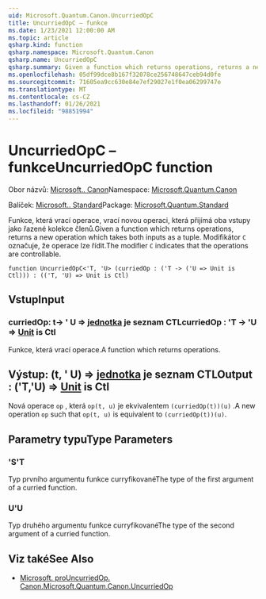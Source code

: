 ```yaml
---
uid: Microsoft.Quantum.Canon.UncurriedOpC
title: UncurriedOpC – funkce
ms.date: 1/23/2021 12:00:00 AM
ms.topic: article
qsharp.kind: function
qsharp.namespace: Microsoft.Quantum.Canon
qsharp.name: UncurriedOpC
qsharp.summary: Given a function which returns operations, returns a new operation which takes both inputs as a tuple. The modifier `C` indicates that the operations are controllable.
ms.openlocfilehash: 05df99dce8b167f32078ce256748647ceb94d0fe
ms.sourcegitcommit: 71605ea9cc630e84e7ef29027e1f0ea06299747e
ms.translationtype: MT
ms.contentlocale: cs-CZ
ms.lasthandoff: 01/26/2021
ms.locfileid: "98851994"
---
```

# <a name="uncurriedopc-function"></a><span data-ttu-id="bd43f-102">UncurriedOpC – funkce</span><span class="sxs-lookup"><span data-stu-id="bd43f-102">UncurriedOpC function</span></span>

<span data-ttu-id="bd43f-103">Obor názvů: [Microsoft.. Canon](xref:Microsoft.Quantum.Canon)</span><span class="sxs-lookup"><span data-stu-id="bd43f-103">Namespace: [Microsoft.Quantum.Canon](xref:Microsoft.Quantum.Canon)</span></span>

<span data-ttu-id="bd43f-104">Balíček: [Microsoft.. Standard](https://nuget.org/packages/Microsoft.Quantum.Standard)</span><span class="sxs-lookup"><span data-stu-id="bd43f-104">Package: [Microsoft.Quantum.Standard](https://nuget.org/packages/Microsoft.Quantum.Standard)</span></span>


<span data-ttu-id="bd43f-105">Funkce, která vrací operace, vrací novou operaci, která přijímá oba vstupy jako řazené kolekce členů.</span><span class="sxs-lookup"><span data-stu-id="bd43f-105">Given a function which returns operations, returns a new operation which takes both inputs as a tuple.</span></span>
<span data-ttu-id="bd43f-106">Modifikátor `C` označuje, že operace lze řídit.</span><span class="sxs-lookup"><span data-stu-id="bd43f-106">The modifier `C` indicates that the operations are controllable.</span></span>

```qsharp
function UncurriedOpC<'T, 'U> (curriedOp : ('T -> ('U => Unit is Ctl))) : (('T, 'U) => Unit is Ctl)
```


## <a name="input"></a><span data-ttu-id="bd43f-107">Vstup</span><span class="sxs-lookup"><span data-stu-id="bd43f-107">Input</span></span>

### <a name="curriedop--t---u--unit--is-ctl"></a><span data-ttu-id="bd43f-108">curriedOp: t-> ' U => [jednotka](xref:microsoft.quantum.lang-ref.unit)  je seznam CTL</span><span class="sxs-lookup"><span data-stu-id="bd43f-108">curriedOp : 'T -> 'U => [Unit](xref:microsoft.quantum.lang-ref.unit)  is Ctl</span></span>

<span data-ttu-id="bd43f-109">Funkce, která vrací operace.</span><span class="sxs-lookup"><span data-stu-id="bd43f-109">A function which returns operations.</span></span>



## <a name="output--tu--unit--is-ctl"></a><span data-ttu-id="bd43f-110">Výstup: (t, ' U) => [jednotka](xref:microsoft.quantum.lang-ref.unit)  je seznam CTL</span><span class="sxs-lookup"><span data-stu-id="bd43f-110">Output : ('T,'U) => [Unit](xref:microsoft.quantum.lang-ref.unit)  is Ctl</span></span>

<span data-ttu-id="bd43f-111">Nová operace `op` , která `op(t, u)` je ekvivalentem `(curriedOp(t))(u)` .</span><span class="sxs-lookup"><span data-stu-id="bd43f-111">A new operation `op` such that `op(t, u)` is equivalent to `(curriedOp(t))(u)`.</span></span>

## <a name="type-parameters"></a><span data-ttu-id="bd43f-112">Parametry typu</span><span class="sxs-lookup"><span data-stu-id="bd43f-112">Type Parameters</span></span>

### <a name="t"></a><span data-ttu-id="bd43f-113">'S</span><span class="sxs-lookup"><span data-stu-id="bd43f-113">'T</span></span>

<span data-ttu-id="bd43f-114">Typ prvního argumentu funkce curryfikované</span><span class="sxs-lookup"><span data-stu-id="bd43f-114">The type of the first argument of a curried function.</span></span>
### <a name="u"></a><span data-ttu-id="bd43f-115">U</span><span class="sxs-lookup"><span data-stu-id="bd43f-115">'U</span></span>

<span data-ttu-id="bd43f-116">Typ druhého argumentu funkce curryfikované</span><span class="sxs-lookup"><span data-stu-id="bd43f-116">The type of the second argument of a curried function.</span></span>

## <a name="see-also"></a><span data-ttu-id="bd43f-117">Viz také</span><span class="sxs-lookup"><span data-stu-id="bd43f-117">See Also</span></span>

- [<span data-ttu-id="bd43f-118">Microsoft. proUncurriedOp. Canon.</span><span class="sxs-lookup"><span data-stu-id="bd43f-118">Microsoft.Quantum.Canon.UncurriedOp</span></span>](xref:Microsoft.Quantum.Canon.UncurriedOp)